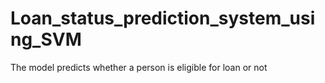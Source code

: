# Loan_status_prediction_system_using_SVM

The model predicts whether a person is eligible for loan or not
